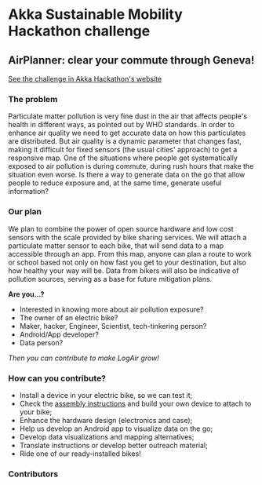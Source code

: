 # Akka Sustainable Mobility Hackathon challenge

## AirPlanner: clear your commute through Geneva!

[See the challenge in Akka Hackathon's website](https://sustainable-mobility-hackathon.sparkboard.com/project/5cf921deea2dab00242c072e)

### The problem
Particulate matter pollution is very fine dust in the air that affects people's health in different ways, as pointed out by WHO standards. In order to enhance air quality we need to get accurate data on how this particulates are distributed. But air quality is a dynamic parameter that changes fast, making it difficult for fixed sensors (the usual cities' approach) to get a responsive map. One of the situations where people get systematically exposed to air pollution is during commute, during rush hours that make the situation even worse. Is there a way to generate data on the go that allow people to reduce exposure and, at the same time, generate useful information?

### Our plan
We plan to combine the power of open source hardware and low cost sensors with the scale provided by bike sharing services. We will attach a particulate matter sensor to each bike, that will send data to a map accessible through an app. From this map, anyone can plan a route to work or school based not only on how fast you get to your destination, but also how healthy your way will be. Data from bikers will also be indicative of pollution sources, serving as a base for future mitigation plans.

**Are you...?**
- Interested in knowing more about air pollution exposure?
- The owner of an electric bike?
- Maker, hacker, Engineer, Scientist, tech-tinkering person?
- Android/App developer?
- Data person?

*Then you can contribute to make LogAir grow!*

### How can you contribute? 
- Install a device in your electric bike, so we can test it;
- Check the [assembly instructions](instructions.md) and build your own device to attach to your bike;
- Enhance the hardware design (electronics and case);
- Help us develop an Android app to visualize data on the go;
- Develop data visualizations and mapping alternatives;
- Translate instructions or develop better outreach material;
- Ride one of our ready-installed bikes!

### Contributors

